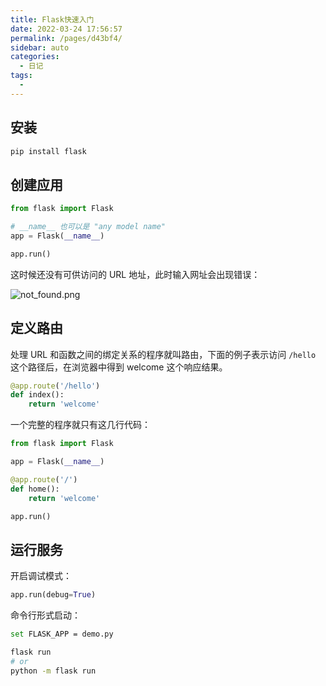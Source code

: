 ```yaml
---
title: Flask快速入门
date: 2022-03-24 17:56:57
permalink: /pages/d43bf4/
sidebar: auto
categories:
  - 日记
tags:
  - 
---
```



## 安装

```bash
pip install flask
```

## 创建应用

```python
from flask import Flask

# __name__ 也可以是 "any model name"
app = Flask(__name__)

app.run()
```

这时候还没有可供访问的 URL 地址，此时输入网址会出现错误：

![not_found.png](https://i.loli.net/2019/01/10/5c36b42bb307c.png)



## 定义路由
处理 URL 和函数之间的绑定关系的程序就叫路由，下面的例子表示访问 `/hello` 这个路径后，在浏览器中得到 welcome 这个响应结果。

```python
@app.route('/hello')
def index():
    return 'welcome'
```


一个完整的程序就只有这几行代码：

```python
from flask import Flask

app = Flask(__name__)

@app.route('/')
def home():
    return 'welcome'

app.run()
```



## 运行服务

开启调试模式：
```python
app.run(debug=True)
```

命令行形式启动：
```bash
set FLASK_APP = demo.py

flask run
# or 
python -m flask run
```





